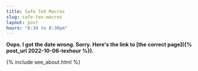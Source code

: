 ```yaml
---
title: Safe TeX Macros
slug: safe-tex-macros
layout: post
hours: "6:30 to 8:30pm"
---
```



**Oops. I got the date wrong. Sorry. Here's the link to [the correct page]({% post_url 2022-10-06-texhour %}).**

{% include see_about.html %}
